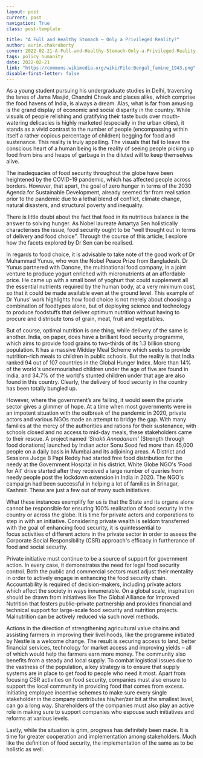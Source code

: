 ```yaml
---
layout: post
current: post
navigation: True
class: post-template

title: "A Full and Healthy Stomach – Only a Privileged Reality?"
author: aurin.chakraborty
cover: 2022-02-21-A-Full-and-Healthy-Stomach-Only-a-Privileged-Reality--Bengal-famine-1943.png
tags: policy humanity
date: 2022-02-21
link: "https://commons.wikimedia.org/wiki/File:Bengal_famine_1943.png"
disable-first-letter: false
---
```

<p class="ql-align-justify">As a young student pursuing his undergraduate studies in Delhi, traversing the lanes of Jama Masjid, Chandni Chowk and places alike, which comprise the food havens of India, is always a dream. Alas, what is far from amusing is the grand display of economic and social disparity in the country. While visuals of people relishing and gratifying their taste buds over mouth-watering delicacies is highly marketed (especially in the urban cities), it stands as a vivid contrast to the number of people (encompassing within itself a rather copious percentage of children) begging for food and sustenance. This reality is truly appalling. The visuals that fail to leave the conscious heart of a human being is the reality of seeing people picking up food from bins and heaps of garbage in the diluted will to keep themselves alive.&nbsp;</p><p class="ql-align-justify">The inadequacies of food security throughout the globe have been heightened by the COVID-19 pandemic, which has affected people across borders. However, that apart, the goal of zero hunger in terms of the 2030 Agenda for Sustainable Development, already seemed far from realisation prior to the pandemic due to a lethal blend of conflict, climate change, natural disasters, and structural poverty and inequality.&nbsp;</p><p class="ql-align-justify">There is little doubt about the fact that food in its nutritious balance is the answer to solving hunger. As Nobel laureate Amartya Sen holistically characterises the issue, food security ought to be “well thought out in terms of delivery and food choice”. Through the course of this article, I explore how the facets explored by Dr Sen can be realised.</p><p class="ql-align-justify">In regards to food choice, it is advisable to take note of the good work of Dr Muhammad Yunus, who won the Nobel Peace Prize from Bangladesh. Dr Yunus partnered with Danone, the multinational food company, in a joint venture to produce yogurt enriched with micronutrients at an&nbsp;affordable price. He came up with a small bowl of yoghurt that could supplement all the essential nutrients required by the human body, at a very minimum cost, so that it could be made available even at the ground level. This example of Dr Yunus’ work highlights how food choice is not merely about choosing a combination of foodtypes alone, but of deploying science and technology to produce foodstuffs that deliver optimum nutrition without having to procure and distribute tons of grain, meat, fruit and vegetables.&nbsp;</p><p class="ql-align-justify">But of course, optimal nutrition is one thing, while delivery of the same is another. India, on paper, does have a brilliant food security programme, which aims to provide food grains to two-thirds of its 1.3 billion strong population. It has a massive Midday Meal Scheme which seeks to provide nutrition-rich meals to children in public schools. But the reality is that India ranked 94 out of 107 countries in the Global Hunger Index. More than 14% of the world's undernourished children under the age of five are found in India, and 34.7% of the world's stunted children under that age are also found in this country. Clearly, the delivery of food security in the country has been totally bungled up.</p><p class="ql-align-justify">However, where the government’s are failing, it would seem the private sector gives a glimmer of hope. At a time when most governments were in an impotent situation with the outbreak of the pandemic in 2020, private actors and various NGOs made an attempt to bridge the gap. With many families at the mercy of the authorities and rations for their sustenance, with schools closed and no access to mid-day meals, these stakeholders came to their rescue. A project named <em >‘</em><em >Shakti Annadanam’</em><em >&nbsp;</em>(Strength through food donations) launched by Indian actor Sonu Sood fed more than 45,000 people on a daily basis in Mumbai and its adjoining areas. A District and Sessions Judge B Papi Reddy had started free food distribution for the needy at the Government Hospital in his district. White Globe NGO's 'Food for All' drive started after they received a large number of queries from needy people post the lockdown extension in India in 2020. The NGO`s campaign had been successful in helping a lot of families in Srinagar, Kashmir. These are just a few out of many such initiatives.</p><p class="ql-align-justify">What these instances exemplify for us is that the State and its organs alone cannot be responsible for ensuring 100% realisation of food security in the country or across the globe. It is time for private actors and corporations to step in with an initiative. Considering private wealth is seldom transferred with the goal of enhancing food security, it is quintessential to focus&nbsp;activities of different actors in the private sector in order to assess the Corporate Social Responsibility (CSR) approach's efficacy in furtherance of food and social security.&nbsp;</p><p class="ql-align-justify">Private initiative must continue to be a source of support for government action. In every case, it demonstrates the need for legal food security control. Both the public and commercial sectors must adjust their mentality in order to actively engage in enhancing the food security chain. Accountability is required of&nbsp;decision-makers, including private actors which affect the society in ways innumerable.&nbsp;On a global scale, inspiration should be drawn from initiatives like The Global Alliance for Improved Nutrition that fosters public–private partnership and provides financial and technical support for large-scale food security and nutrition projects. Malnutrition can be actively reduced via such novel methods.</p><p class="ql-align-justify">Actions in the direction of strengthening agricultural value chains and assisting farmers in improving their livelihoods, like the programme initiated by Nestle is a welcome change. The result is securing access to land, better financial services, technology for market access and improving yields – all of which would help the farmers earn more money. The community also benefits from a steady and local supply. To combat logistical issues due to the vastness of the population, a key strategy is to ensure that supply systems are in place to get food to people who need it most. Apart from focusing CSR activities on food security, companies must also ensure to support the local community in providing food that comes from excess. Initiating employee incentive schemes to make sure every single stakeholder in the company contributes his/her/zer bit at the smallest level, can go a long way. Shareholders of the companies must also play an active role in making sure to support companies who espouse such initiatives and reforms at various levels.</p><p class="ql-align-justify">Lastly, while the situation is grim, progress has definitely been made. It is time for greater cooperation and implementation among stakeholders. Much like the definition of food security, the implementation of the same as to be holistic as well.&nbsp;</p>